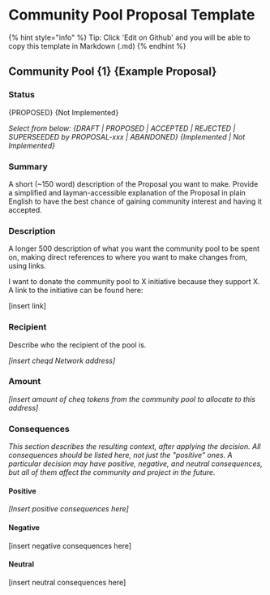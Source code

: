 # Community Pool Proposal Template

{% hint style="info" %}
Tip: Click 'Edit on Github' and you will be able to copy this template in Markdown (.md)
{% endhint %}

## Community Pool {1} {Example Proposal}

### Status

{PROPOSED} {Not Implemented}

_Select from below:_ _{DRAFT | PROPOSED | ACCEPTED | REJECTED | SUPERSEEDED by PROPOSAL-xxx | ABANDONED} {Implemented | Not Implemented}_

### Summary

A short (\~150 word) description of the Proposal you want to make. Provide a simplified and layman-accessible explanation of the Proposal in plain English to have the best chance of gaining community interest and having it accepted.

### Description

A longer 500 description of what you want the community pool to be spent on, making direct references to where you want to make changes from, using links.

I want to donate the community pool to X initiative because they support X. A link to the initiative can be found here:

\[insert link]

### Recipient

Describe who the recipient of the pool is.

_\[insert cheqd Network address]_

### Amount

_\[insert amount of cheq tokens from the community pool to allocate to this address]_

### **Consequences**

_This section describes the resulting context, after applying the decision. All consequences should be listed here, not just the "positive" ones. A particular decision may have positive, negative, and neutral consequences, but all of them affect the community and project in the future._

#### **Positive**

_\[Insert positive consequences here]_

#### **Negative**

\[insert negative consequences here]

#### **Neutral**

\[insert neutral consequences here]
